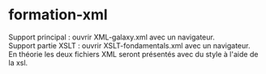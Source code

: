 # formation-xml  
Support principal : ouvrir XML-galaxy.xml avec un navigateur.  
Support partie XSLT : ouvrir XSLT-fondamentals.xml avec un navigateur.  
En théorie les deux fichiers XML seront présentés avec du style à l'aide de la xsl.

